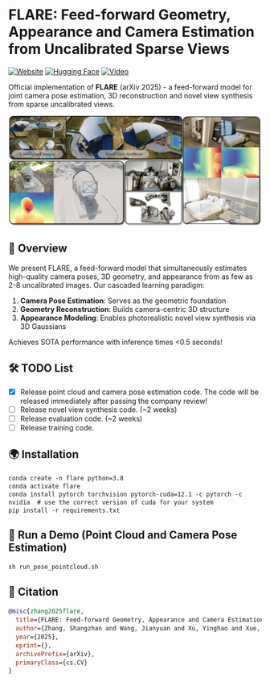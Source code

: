 # FLARE: Feed-forward Geometry, Appearance and Camera Estimation from Uncalibrated Sparse Views
[![Website](https://img.shields.io/website-up-down-green-red/http/shields.io.svg)](https://zhanghe3z.github.io/FLARE/)
[![Hugging Face](https://img.shields.io/badge/%F0%9F%A4%97-Hugging%20Face-yellow)](https://huggingface.co/zhang3z/FLARE)
[![Video](https://img.shields.io/badge/Video-Demo-red)](https://zhanghe3z.github.io/FLARE/videos/teaser_video.mp4)

Official implementation of **FLARE** (arXiv 2025) - a feed-forward model for joint camera pose estimation, 3D reconstruction and novel view synthesis from sparse uncalibrated views.

![Teaser Video](./assets/teaser.jpg)

## 📖 Overview
We present FLARE, a feed-forward model that simultaneously estimates high-quality camera poses, 3D geometry, and appearance from as few as 2-8 uncalibrated images. Our cascaded learning paradigm:

1. **Camera Pose Estimation**: Serves as the geometric foundation
2. **Geometry Reconstruction**: Builds camera-centric 3D structure
3. **Appearance Modeling**: Enables photorealistic novel view synthesis via 3D Gaussians

Achieves SOTA performance with inference times <0.5 seconds!

## 🛠️ TODO List
- [x] Release point cloud and camera pose estimation code. The code will be released immediately after passing the company review!
- [ ] Release novel view synthesis code. (~2 weeks)
- [ ] Release evaluation code. (~2 weeks)
- [ ] Release training code.

## 🌍 Installation

```
conda create -n flare python=3.8
conda activate flare 
conda install pytorch torchvision pytorch-cuda=12.1 -c pytorch -c nvidia  # use the correct version of cuda for your system
pip install -r requirements.txt
```

## 🎯 Run a Demo (Point Cloud and Camera Pose Estimation)


```
sh run_pose_pointcloud.sh
```




## 📜 Citation
```bibtex
@misc{zhang2025flare,
  title={FLARE: Feed-forward Geometry, Appearance and Camera Estimation from Uncalibrated Sparse Views},
  author={Zhang, Shangzhan and Wang, Jianyuan and Xu, Yinghao and Xue, Nan and Rupprecht, Christian and Zhou, Xiaowei and Shen, Yujun and Wetzstein, Gordon},
  year={2025},
  eprint={},
  archivePrefix={arXiv},
  primaryClass={cs.CV}
}